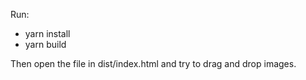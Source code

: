 Run:

* yarn install
* yarn build

Then open the file in dist/index.html and try to drag and drop images.
